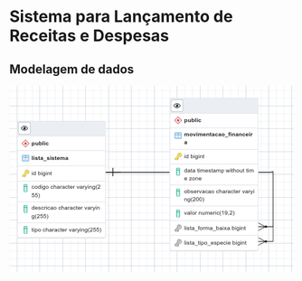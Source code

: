 # Sistema para Lançamento de Receitas e Despesas

## Modelagem de dados
<img src="https://github.com/mouratocarlos/fluxo-caixa/raw/main/docs/modelagem.png"/>
